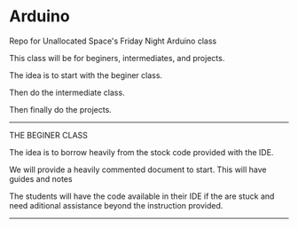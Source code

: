 Arduino
=======

Repo for Unallocated Space's Friday Night Arduino class


This class will be for beginers, intermediates, and projects.

The idea is to start with the beginer class.

Then do the intermediate class.

Then finally do the projects.

---------------------------------------------------------------------------
THE BEGINER CLASS

The idea is to borrow heavily from the stock code provided with the IDE.

We will provide a heavily commented document to start.  This will have guides and notes

The students will have the code available in their IDE if the are stuck and need aditional assistance beyond the
instruction provided.

---------------------------------------------------------------------------
